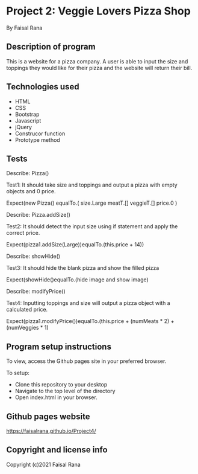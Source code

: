 # Project 2: Veggie Lovers Pizza Shop

By Faisal Rana

## Description of program
This is a website for a pizza company. A user is able to input the size and toppings they would like for their pizza and the website will return their bill.  

## Technologies used
- HTML
- CSS
- Bootstrap
- Javascript
- jQuery
- Construcor function
- Prototype method

## Tests

Describe: Pizza()

Test1: It should take size and toppings and output a pizza with empty objects and 0 price.

Expect(new Pizza()
equalTo.(
size.Large
meatT.[]
veggieT.[]
price.0
)


 Describe: Pizza.addSize()

 Test2: It should detect the input size using if statement and apply the correct price. 

 Expect(pizza1.addSize(Large))equalTo.(this.price + 14))

 Describe: showHide()
 
 Test3: It should hide the blank pizza and show the filled pizza
 
 Expect(showHide()equalTo.(hide image and show image)

 Describe: modifyPrice()

 Test4: Inputting toppings and size will output a pizza object with a calculated price.

 Expect(pizza1.modifyPrice())equalTo.(this.price + (numMeats * 2) + (numVeggies * 1)



## Program setup instructions
To view, access the Github pages site in your preferred browser. 

To setup:
- Clone this repository to your desktop
- Navigate to the top level of the directory
- Open index.html in your browser. 

## Github pages website
https://faisalrana.github.io/Project4/

## Copyright and license info

Copyright (c)2021 Faisal Rana

 
